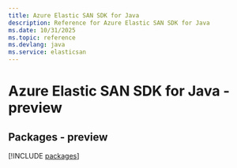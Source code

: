 ```yaml
---
title: Azure Elastic SAN SDK for Java
description: Reference for Azure Elastic SAN SDK for Java
ms.date: 10/31/2025
ms.topic: reference
ms.devlang: java
ms.service: elasticsan
---
```

# Azure Elastic SAN SDK for Java - preview
## Packages - preview
[!INCLUDE [packages](elastic-san-index.md)]
